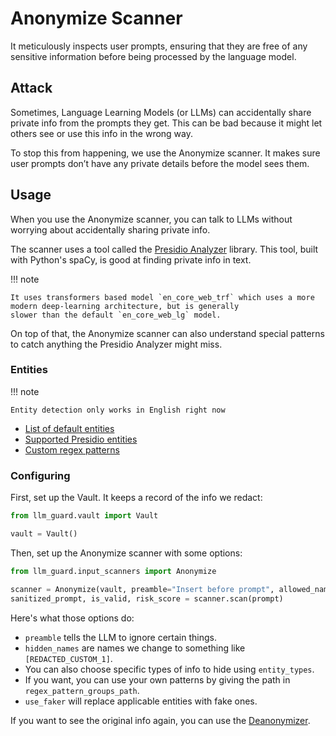 # Anonymize Scanner

It meticulously inspects user prompts, ensuring that they are free of any sensitive information
before being processed by the language model.

## Attack

Sometimes, Language Learning Models (or LLMs) can accidentally share private info from the prompts they get. This can be
bad because it might let others see or use this info in the wrong way.

To stop this from happening, we use the Anonymize scanner. It makes sure user prompts don’t have any private details
before the model sees them.

## Usage

When you use the Anonymize scanner, you can talk to LLMs without worrying about accidentally sharing private info.

The scanner uses a tool called the [Presidio Analyzer](https://github.com/microsoft/presidio/) library. This tool, built
with Python's spaCy, is good at finding private info in text.

!!! note

    It uses transformers based model `en_core_web_trf` which uses a more modern deep-learning architecture, but is generally
    slower than the default `en_core_web_lg` model.

On top of that, the Anonymize scanner can also understand special patterns to catch anything the Presidio Analyzer might
miss.

### Entities

!!! note

    Entity detection only works in English right now

- [List of default entities](https://github.com/laiyer-ai/llm-guard/blob/main/llm_guard/input_scanners/anonymize.py#L26-L40)
- [Supported Presidio entities](https://microsoft.github.io/presidio/supported_entities/#list-of-supported-entities)
- [Custom regex patterns](https://github.com/laiyer-ai/llm-guard/blob/main/llm_guard/resources/sensisitive_patterns.json)

### Configuring

First, set up the Vault. It keeps a record of the info we redact:

```python
from llm_guard.vault import Vault

vault = Vault()
```

Then, set up the Anonymize scanner with some options:

```python
from llm_guard.input_scanners import Anonymize

scanner = Anonymize(vault, preamble="Insert before prompt", allowed_names=["John Doe"], hidden_names=["Test LLC"])
sanitized_prompt, is_valid, risk_score = scanner.scan(prompt)
```

Here's what those options do:

- `preamble` tells the LLM to ignore certain things.
- `hidden_names` are names we change to something like `[REDACTED_CUSTOM_1]`.
- You can also choose specific types of info to hide using `entity_types`.
- If you want, you can use your own patterns by giving the path in `regex_pattern_groups_path`.
- `use_faker` will replace applicable entities with fake ones.

If you want to see the original info again, you can use the [Deanonymizer](../output_scanners/deanonymize.md).
